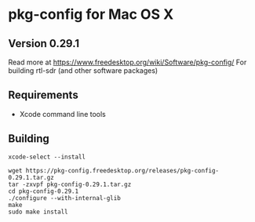 # pkg-config for Mac OS X
## Version 0.29.1

Read more at https://www.freedesktop.org/wiki/Software/pkg-config/
For building rtl-sdr (and other software packages)

## Requirements

- Xcode command line tools

## Building

```
xcode-select --install
```

```
wget https://pkg-config.freedesktop.org/releases/pkg-config-0.29.1.tar.gz
tar -zxvpf pkg-config-0.29.1.tar.gz
cd pkg-config-0.29.1
./configure --with-internal-glib
make
sudo make install
```

